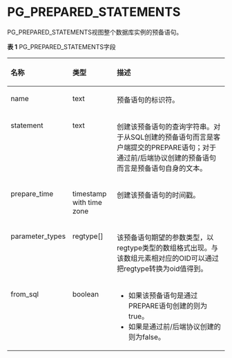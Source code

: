 # PG\_PREPARED\_STATEMENTS<a name="ZH-CN_TOPIC_0289900229"></a>

PG\_PREPARED\_STATEMENTS视图整个数据库实例的预备语句。

**表 1**  PG\_PREPARED\_STATEMENTS字段

<a name="zh-cn_topic_0283136606_zh-cn_topic_0237122425_zh-cn_topic_0059778133_tc25f02433de2419f8da4d0a8c2c8e562"></a>
<table><thead align="left"><tr id="zh-cn_topic_0283136606_zh-cn_topic_0237122425_zh-cn_topic_0059778133_rea54060e599a49eb9c70be97cf91d9a0"><th class="cellrowborder" valign="top" width="22.55%" id="mcps1.2.4.1.1"><p id="zh-cn_topic_0283136606_zh-cn_topic_0237122425_zh-cn_topic_0059778133_a32c1f84b5026462b86d11c4d809914f3"><a name="zh-cn_topic_0283136606_zh-cn_topic_0237122425_zh-cn_topic_0059778133_a32c1f84b5026462b86d11c4d809914f3"></a><a name="zh-cn_topic_0283136606_zh-cn_topic_0237122425_zh-cn_topic_0059778133_a32c1f84b5026462b86d11c4d809914f3"></a>名称</p>
</th>
<th class="cellrowborder" valign="top" width="20.69%" id="mcps1.2.4.1.2"><p id="zh-cn_topic_0283136606_zh-cn_topic_0237122425_zh-cn_topic_0059778133_adc94583cb9b24e22bc66ecd21efdbf23"><a name="zh-cn_topic_0283136606_zh-cn_topic_0237122425_zh-cn_topic_0059778133_adc94583cb9b24e22bc66ecd21efdbf23"></a><a name="zh-cn_topic_0283136606_zh-cn_topic_0237122425_zh-cn_topic_0059778133_adc94583cb9b24e22bc66ecd21efdbf23"></a>类型</p>
</th>
<th class="cellrowborder" valign="top" width="56.76%" id="mcps1.2.4.1.3"><p id="zh-cn_topic_0283136606_zh-cn_topic_0237122425_zh-cn_topic_0059778133_a338cfb9341434b298385f2ba72e9620a"><a name="zh-cn_topic_0283136606_zh-cn_topic_0237122425_zh-cn_topic_0059778133_a338cfb9341434b298385f2ba72e9620a"></a><a name="zh-cn_topic_0283136606_zh-cn_topic_0237122425_zh-cn_topic_0059778133_a338cfb9341434b298385f2ba72e9620a"></a>描述</p>
</th>
</tr>
</thead>
<tbody><tr id="zh-cn_topic_0283136606_zh-cn_topic_0237122425_zh-cn_topic_0059778133_r70b979ea9a8c44088f169a2ed862a5e8"><td class="cellrowborder" valign="top" width="22.55%" headers="mcps1.2.4.1.1 "><p id="zh-cn_topic_0283136606_zh-cn_topic_0237122425_zh-cn_topic_0059778133_a189be4244ba24464883ea28942896966"><a name="zh-cn_topic_0283136606_zh-cn_topic_0237122425_zh-cn_topic_0059778133_a189be4244ba24464883ea28942896966"></a><a name="zh-cn_topic_0283136606_zh-cn_topic_0237122425_zh-cn_topic_0059778133_a189be4244ba24464883ea28942896966"></a>name</p>
</td>
<td class="cellrowborder" valign="top" width="20.69%" headers="mcps1.2.4.1.2 "><p id="zh-cn_topic_0283136606_zh-cn_topic_0237122425_zh-cn_topic_0059778133_ab01485ca1bd84a359dfeeb153ad699f9"><a name="zh-cn_topic_0283136606_zh-cn_topic_0237122425_zh-cn_topic_0059778133_ab01485ca1bd84a359dfeeb153ad699f9"></a><a name="zh-cn_topic_0283136606_zh-cn_topic_0237122425_zh-cn_topic_0059778133_ab01485ca1bd84a359dfeeb153ad699f9"></a>text</p>
</td>
<td class="cellrowborder" valign="top" width="56.76%" headers="mcps1.2.4.1.3 "><p id="zh-cn_topic_0283136606_zh-cn_topic_0237122425_zh-cn_topic_0059778133_a382f47d73e7848e19eb1855c75c577e6"><a name="zh-cn_topic_0283136606_zh-cn_topic_0237122425_zh-cn_topic_0059778133_a382f47d73e7848e19eb1855c75c577e6"></a><a name="zh-cn_topic_0283136606_zh-cn_topic_0237122425_zh-cn_topic_0059778133_a382f47d73e7848e19eb1855c75c577e6"></a>预备语句的标识符。</p>
</td>
</tr>
<tr id="zh-cn_topic_0283136606_zh-cn_topic_0237122425_zh-cn_topic_0059778133_r04a260d93f86474d8a270ecddee95749"><td class="cellrowborder" valign="top" width="22.55%" headers="mcps1.2.4.1.1 "><p id="zh-cn_topic_0283136606_zh-cn_topic_0237122425_zh-cn_topic_0059778133_aba8c43466535431da7394bc8cb15abe7"><a name="zh-cn_topic_0283136606_zh-cn_topic_0237122425_zh-cn_topic_0059778133_aba8c43466535431da7394bc8cb15abe7"></a><a name="zh-cn_topic_0283136606_zh-cn_topic_0237122425_zh-cn_topic_0059778133_aba8c43466535431da7394bc8cb15abe7"></a>statement</p>
</td>
<td class="cellrowborder" valign="top" width="20.69%" headers="mcps1.2.4.1.2 "><p id="zh-cn_topic_0283136606_zh-cn_topic_0237122425_zh-cn_topic_0059778133_af6663e23d11a47f5be18a42f98533bb8"><a name="zh-cn_topic_0283136606_zh-cn_topic_0237122425_zh-cn_topic_0059778133_af6663e23d11a47f5be18a42f98533bb8"></a><a name="zh-cn_topic_0283136606_zh-cn_topic_0237122425_zh-cn_topic_0059778133_af6663e23d11a47f5be18a42f98533bb8"></a>text</p>
</td>
<td class="cellrowborder" valign="top" width="56.76%" headers="mcps1.2.4.1.3 "><p id="zh-cn_topic_0283136606_zh-cn_topic_0237122425_zh-cn_topic_0059778133_a0faf0893b3f8464aba64d3360be7ea39"><a name="zh-cn_topic_0283136606_zh-cn_topic_0237122425_zh-cn_topic_0059778133_a0faf0893b3f8464aba64d3360be7ea39"></a><a name="zh-cn_topic_0283136606_zh-cn_topic_0237122425_zh-cn_topic_0059778133_a0faf0893b3f8464aba64d3360be7ea39"></a>创建该预备语句的查询字符串。对于从SQL创建的预备语句而言是客户端提交的PREPARE语句；对于通过前/后端协议创建的预备语句而言是预备语句自身的文本。</p>
</td>
</tr>
<tr id="zh-cn_topic_0283136606_zh-cn_topic_0237122425_zh-cn_topic_0059778133_r34e57b3cec1d444992a50a171f8473cc"><td class="cellrowborder" valign="top" width="22.55%" headers="mcps1.2.4.1.1 "><p id="zh-cn_topic_0283136606_zh-cn_topic_0237122425_zh-cn_topic_0059778133_aba9e0733d47e4984bfd06d56f1098390"><a name="zh-cn_topic_0283136606_zh-cn_topic_0237122425_zh-cn_topic_0059778133_aba9e0733d47e4984bfd06d56f1098390"></a><a name="zh-cn_topic_0283136606_zh-cn_topic_0237122425_zh-cn_topic_0059778133_aba9e0733d47e4984bfd06d56f1098390"></a>prepare_time</p>
</td>
<td class="cellrowborder" valign="top" width="20.69%" headers="mcps1.2.4.1.2 "><p id="zh-cn_topic_0283136606_zh-cn_topic_0237122425_zh-cn_topic_0059778133_aa36bd62dac9d4647b36218100312733d"><a name="zh-cn_topic_0283136606_zh-cn_topic_0237122425_zh-cn_topic_0059778133_aa36bd62dac9d4647b36218100312733d"></a><a name="zh-cn_topic_0283136606_zh-cn_topic_0237122425_zh-cn_topic_0059778133_aa36bd62dac9d4647b36218100312733d"></a>timestamp with time zone</p>
</td>
<td class="cellrowborder" valign="top" width="56.76%" headers="mcps1.2.4.1.3 "><p id="zh-cn_topic_0283136606_zh-cn_topic_0237122425_zh-cn_topic_0059778133_a8392d26664af4197b11ac091cba47b60"><a name="zh-cn_topic_0283136606_zh-cn_topic_0237122425_zh-cn_topic_0059778133_a8392d26664af4197b11ac091cba47b60"></a><a name="zh-cn_topic_0283136606_zh-cn_topic_0237122425_zh-cn_topic_0059778133_a8392d26664af4197b11ac091cba47b60"></a>创建该预备语句的时间戳。</p>
</td>
</tr>
<tr id="zh-cn_topic_0283136606_zh-cn_topic_0237122425_zh-cn_topic_0059778133_re2b1e3c100874445ae8b9f6672fd44b8"><td class="cellrowborder" valign="top" width="22.55%" headers="mcps1.2.4.1.1 "><p id="zh-cn_topic_0283136606_zh-cn_topic_0237122425_zh-cn_topic_0059778133_aa94b6d5d13c04feb8de4b1e39807c33c"><a name="zh-cn_topic_0283136606_zh-cn_topic_0237122425_zh-cn_topic_0059778133_aa94b6d5d13c04feb8de4b1e39807c33c"></a><a name="zh-cn_topic_0283136606_zh-cn_topic_0237122425_zh-cn_topic_0059778133_aa94b6d5d13c04feb8de4b1e39807c33c"></a>parameter_types</p>
</td>
<td class="cellrowborder" valign="top" width="20.69%" headers="mcps1.2.4.1.2 "><p id="zh-cn_topic_0283136606_zh-cn_topic_0237122425_zh-cn_topic_0059778133_a803006a96b544501aff6c7f8a7ad99a2"><a name="zh-cn_topic_0283136606_zh-cn_topic_0237122425_zh-cn_topic_0059778133_a803006a96b544501aff6c7f8a7ad99a2"></a><a name="zh-cn_topic_0283136606_zh-cn_topic_0237122425_zh-cn_topic_0059778133_a803006a96b544501aff6c7f8a7ad99a2"></a>regtype[]</p>
</td>
<td class="cellrowborder" valign="top" width="56.76%" headers="mcps1.2.4.1.3 "><p id="zh-cn_topic_0283136606_zh-cn_topic_0237122425_zh-cn_topic_0059778133_a027cb0c2fb494d2f96e6a0450a09023e"><a name="zh-cn_topic_0283136606_zh-cn_topic_0237122425_zh-cn_topic_0059778133_a027cb0c2fb494d2f96e6a0450a09023e"></a><a name="zh-cn_topic_0283136606_zh-cn_topic_0237122425_zh-cn_topic_0059778133_a027cb0c2fb494d2f96e6a0450a09023e"></a>该预备语句期望的参数类型，以regtype类型的数组格式出现。与该数组元素相对应的OID可以通过把regtype转换为oid值得到。</p>
</td>
</tr>
<tr id="zh-cn_topic_0283136606_zh-cn_topic_0237122425_zh-cn_topic_0059778133_r79a8e626edca446ea25954f708ff34f9"><td class="cellrowborder" valign="top" width="22.55%" headers="mcps1.2.4.1.1 "><p id="zh-cn_topic_0283136606_zh-cn_topic_0237122425_zh-cn_topic_0059778133_a09d44b7cf3954f4e8b9f58be950ef387"><a name="zh-cn_topic_0283136606_zh-cn_topic_0237122425_zh-cn_topic_0059778133_a09d44b7cf3954f4e8b9f58be950ef387"></a><a name="zh-cn_topic_0283136606_zh-cn_topic_0237122425_zh-cn_topic_0059778133_a09d44b7cf3954f4e8b9f58be950ef387"></a>from_sql</p>
</td>
<td class="cellrowborder" valign="top" width="20.69%" headers="mcps1.2.4.1.2 "><p id="zh-cn_topic_0283136606_zh-cn_topic_0237122425_zh-cn_topic_0059778133_a94df0dd59ab747a58c88656c53f0768c"><a name="zh-cn_topic_0283136606_zh-cn_topic_0237122425_zh-cn_topic_0059778133_a94df0dd59ab747a58c88656c53f0768c"></a><a name="zh-cn_topic_0283136606_zh-cn_topic_0237122425_zh-cn_topic_0059778133_a94df0dd59ab747a58c88656c53f0768c"></a><span id="zh-cn_topic_0283136606_zh-cn_topic_0237122425_text212514558291"><a name="zh-cn_topic_0283136606_zh-cn_topic_0237122425_text212514558291"></a><a name="zh-cn_topic_0283136606_zh-cn_topic_0237122425_text212514558291"></a>boolean</span></p>
</td>
<td class="cellrowborder" valign="top" width="56.76%" headers="mcps1.2.4.1.3 "><a name="zh-cn_topic_0283136606_zh-cn_topic_0237122425_zh-cn_topic_0059778133_ud5f6e7011cc94e4e8c00da10c282bd97"></a><a name="zh-cn_topic_0283136606_zh-cn_topic_0237122425_zh-cn_topic_0059778133_ud5f6e7011cc94e4e8c00da10c282bd97"></a><ul id="zh-cn_topic_0283136606_zh-cn_topic_0237122425_zh-cn_topic_0059778133_ud5f6e7011cc94e4e8c00da10c282bd97"><li>如果该预备语句是通过PREPARE语句创建的则为true。</li><li>如果是通过前/后端协议创建的则为false。</li></ul>
</td>
</tr>
</tbody>
</table>

